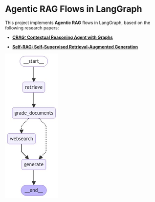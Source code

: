 # **Agentic RAG Flows in LangGraph**

This project implements **Agentic RAG** flows in LangGraph, based on the following research papers:

- [**CRAG: Contextual Reasoning Agent with Graphs**](https://arxiv.org/abs/2401.15884)

- [**Self-RAG: Self-Supervised Retrieval-Augmented Generation**](https://arxiv.org/abs/2310.11511)

![Graph Overview](./graph.png)
